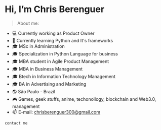 <h1> Hi, I’m Chris Berenguer </h1>
 
> About me:

- 💻 Currently working as Product Owner 
- 🐍 Currently learning Python and It's frameworks
- 🎓 MSc in Administration 
- 🎓 Specialization in Python Language for business 
- 🎓 MBA student in Agile Product Management 
- 🎓 MBA in Business Management 
- 🎓 Btech in Information Technology Management 
- 🎓 BA in Advertising and Marketing 
- 🌎 São Paulo - Brazil
- 🎮 Games, geek stuffs, anime, techonollogy, blockchain and Web3.0, management
- 📫 E-mail: chrisberenguer300@gmail.com 

```
contact me
```
